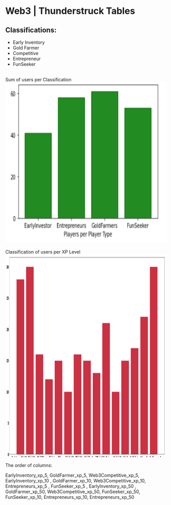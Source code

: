 # Web3 | Thunderstruck Tables

## Classifications:
- Early Inventory
- Gold Farmer
- Competitive
- Entrepreneur
- FunSeeker

<br />
Sum of users per Classification
<br />
<div align="center">
  <a href="https://github.com/Metanomic/bayesian_networks_example">
    <img src="images/sum_of_players_type.png" alt="Logo" width="997" height="499">
  </a>
</div>

<br />
Classification of users per XP Level
<br />
<div align="center">
  <a href="https://github.com/Metanomic/bayesian_networks_example">
    <img src="images/web3_table.png" alt="Logo" width="789" height="630">
  </a>
</div>

The order of columns:

EarlyInventory_xp_5, 
GoldFarmer_xp_5, 
Web3Competitive_xp_5, 
EarlyInventory_xp_10 ,
GoldFarmer_xp_10, 
Web3Competitive_xp_10, 
Entrepreneurs_xp_5 , 
FunSeeker_xp_5 , 
EarlyInventory_xp_50 , 
GoldFarmer_xp_50, 
Web3Competitive_xp_50, 
FunSeeker_xp_50, 
FunSeeker_xp_10, 
Entrepreneurs_xp_10, 
Entrepreneurs_xp_50
